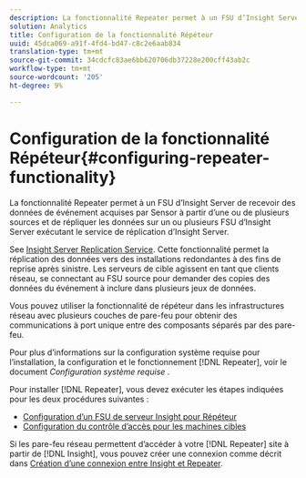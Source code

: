 ```yaml
---
description: La fonctionnalité Repeater permet à un FSU d’Insight Server de recevoir des données de événement acquises par Sensor à partir d’une ou de plusieurs sources et de répliquer les données sur un ou plusieurs FSU d’Insight Server exécutant le service de réplication d’Insight Server.
solution: Analytics
title: Configuration de la fonctionnalité Répéteur
uuid: 45dca069-a91f-4fd4-bd47-c8c2e6aab834
translation-type: tm+mt
source-git-commit: 34cdcfc83ae6bb620706db37228e200cff43ab2c
workflow-type: tm+mt
source-wordcount: '205'
ht-degree: 9%

---
```



# Configuration de la fonctionnalité Répéteur{#configuring-repeater-functionality}

La fonctionnalité Repeater permet à un FSU d’Insight Server de recevoir des données de événement acquises par Sensor à partir d’une ou de plusieurs sources et de répliquer les données sur un ou plusieurs FSU d’Insight Server exécutant le service de réplication d’Insight Server.

See [Insight Server Replication Service](../../../../home/c-inst-svr/c-ins-svr-rep-svc/c-ins-svr-rep-svc.md#concept-926e654e80d943a0b6ac44a82a510d92). Cette fonctionnalité permet la réplication des données vers des installations redondantes à des fins de reprise après sinistre. Les serveurs de cible agissent en tant que clients réseau, se connectant au FSU source pour demander des copies des données du événement à inclure dans plusieurs jeux de données.

Vous pouvez utiliser la fonctionnalité de répéteur dans les infrastructures réseau avec plusieurs couches de pare-feu pour obtenir des communications à port unique entre des composants séparés par des pare-feu.

Pour plus d’informations sur la configuration système requise pour l’installation, la configuration et le fonctionnement [!DNL Repeater], voir le document *Configuration système requise* .

Pour installer [!DNL Repeater], vous devez exécuter les étapes indiquées pour les deux procédures suivantes :

* [Configuration d’un FSU de serveur Insight pour Répéteur](../../../../home/c-inst-svr/c-rptr-fntly/c-cnfg-rptr-fntly/t-cfg-fsu-rptr.md#task-1ad7fa5777b845f4bd398f97226e56b2)
* [Configuration du contrôle d’accès pour les machines cibles](../../../../home/c-inst-svr/c-rptr-fntly/c-cnfg-rptr-fntly/t-cfg-acc-ctrll-tgt-mach.md#task-0e49953728444839bc0a26234501a4c5)

Si les pare-feu réseau permettent d’accéder à votre [!DNL Repeater] site à partir de [!DNL Insight], vous pouvez créer une connexion comme décrit dans [Création d’une connexion entre Insight et Repeater](../../../../home/c-inst-svr/c-rptr-fntly/c-cnfg-rptr-fntly/t-crt-conn-ins-rptr.md#task-785bfe5f0e31484683e4345038add118).
